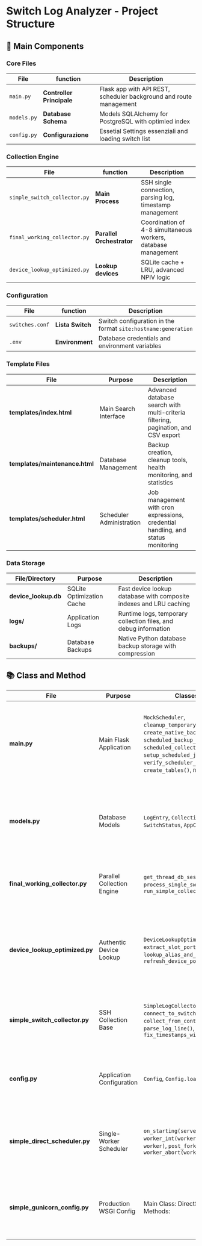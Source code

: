 # Switch Log Analyzer - Project Structure

## 🔧 Main Components

### Core Files

| File | function | Description |
|------|----------|-------------|
| `main.py` | **Controller Principale** | Flask app with API REST, scheduler background and route management |
| `models.py` | **Database Schema** | Models SQLAlchemy for PostgreSQL with optimied index |
| `config.py` | **Configurazione** | Essetial Settings essenziali and loading switch list |

### Collection Engine

| File | function | Description |
|------|----------|-------------|
| `simple_switch_collector.py` | **Main Process** | SSH single connection, parsing log, timestamp management |
| `final_working_collector.py` | **Parallel Orchestrator** | Coordination of 4-8 simultaneous workers, database management |
| `device_lookup_optimized.py` | **Lookup devices** | SQLite cache + LRU, advanced NPIV logic |

### Configuration

| File | function | Description |
|------|----------|-------------|
| `switches.conf` | **Lista Switch** | Switch configuration in the format `site:hostname:generation` |
| `.env` | **Environment** | Database credentials and environment variables |

### Template Files

| File | Purpose | Description |
|------|---------|-------------|
| **templates/index.html** | Main Search Interface | Advanced database search with multi-criteria filtering, pagination, and CSV export |
| **templates/maintenance.html** | Database Management | Backup creation, cleanup tools, health monitoring, and statistics |
| **templates/scheduler.html** | Scheduler Administration | Job management with cron expressions, credential handling, and status monitoring |

### Data Storage

| File/Directory | Purpose | Description |
|---------------|---------|-------------|
| **device_lookup.db** | SQLite Optimization Cache | Fast device lookup database with composite indexes and LRU caching |
| **logs/** | Application Logs | Runtime logs, temporary collection files, and debug information |
| **backups/** | Database Backups | Native Python database backup storage with compression |




## 📚 Class and Method

| File | Purpose | Classes/Functions | Description |
|------|---------|-------------------|-------------|
| **main.py** | Main Flask Application | `MockScheduler`, `cleanup_temporary_log_files()`, `create_native_backup()`, `scheduled_backup_job()`, `scheduled_collection_job()`, `setup_scheduled_jobs()`, `verify_scheduler_health()`, `create_tables()`, multiple route handlers | Core web application with single-worker scheduler integration, database operations, and comprehensive API endpoints |
| **models.py** | Database Models | `LogEntry`, `CollectionRun`, `AliasMapping`, `SwitchStatus`, `AppConfig`, `ScheduledJob` | PostgreSQL database models with optimized composite indexes for efficient log storage and retrieval |
| **final_working_collector.py** | Parallel Collection Engine | `get_thread_db_session()`, `process_single_switch()`, `run_simple_collection()` | Parallel 4-switch log collection with thread-safe PostgreSQL integration and error isolation |
| **device_lookup_optimized.py** | Authentic Device Lookup | `DeviceLookupOptimized`, `extract_slot_port_from_entry()`, `lookup_alias_and_node_symbol()`, `refresh_device_port_data()` | SQLite-indexed device lookup with authentic SanNav container data access, LRU cache, and NPIV intelligence |
| **simple_switch_collector.py** | SSH Collection Base | `SimpleLogCollector`, `connect_to_switch()`, `collect_from_context_simple()`, `parse_log_line()`, `fix_timestamps_with_years()` | Individual switch SSH connection handler with intelligent timestamp processing and log parsing |
| **config.py** | Application Configuration | `Config`, `Config.load_switches()` | Environment-based configuration management with switch inventory loading |
| **simple_direct_scheduler.py** | Single-Worker Scheduler | `on_starting(server)`,`when_ready(server)`, `worker_int(worker)`, `pre_fork(server, worker)`, `post_fork(server, worker)`, `worker_abort(worker)`  | Optimized scheduler manager for Gunicorn single-worker configuration, eliminates multi-worker conflicts |
| **simple_gunicorn_config.py** | Production WSGI Config | Main Class: DirectScheduler, Key Methods:  | Single-worker Gunicorn configuration optimized for scheduler stability and production reliability |



